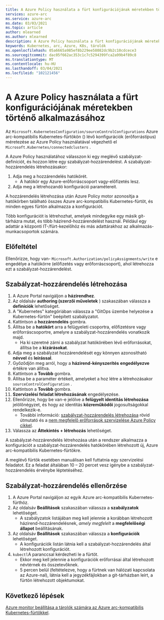 ```yaml
---
title: A Azure Policy használata a fürt konfigurációjának méretekben történő alkalmazásához
services: azure-arc
ms.service: azure-arc
ms.date: 03/03/2021
ms.topic: article
author: mlearned
ms.author: mlearned
description: A Azure Policy használata a fürt konfigurációjának méretekben történő alkalmazásához
keywords: Kubernetes, arc, Azure, K8s, tárolók
ms.openlocfilehash: 05a6665a985ef8b229ee58082dc9b2c10cdcece3
ms.sourcegitcommit: dac05f662ac353c1c7c5294399fca2a99b4f89c8
ms.translationtype: MT
ms.contentlocale: hu-HU
ms.lasthandoff: 03/04/2021
ms.locfileid: "102121456"
---
```

# <a name="use-azure-policy-to-apply-cluster-configurations-at-scale"></a>A Azure Policy használata a fürt konfigurációjának méretekben történő alkalmazásához

Az `Microsoft.KubernetesConfiguration/sourceControlConfigurations` Azure arc-kompatibilis Kubernetes-fürtökön () lévő konfigurációk (erőforrástípus) méretezése az Azure Policy használatával végezhető el `Microsoft.Kubernetes/connectedclusters` .

A Azure Policy használatához válasszon ki egy meglévő szabályzat-definíciót, és hozzon létre egy szabályzat-hozzárendelést. A szabályzat-hozzárendelés létrehozásakor:
1. Adja meg a hozzárendelés hatókörét.
    * A hatókör egy Azure-erőforráscsoport vagy-előfizetés lesz. 
2. Adja meg a létrehozandó konfiguráció paramétereit. 

A hozzárendelés létrehozása után Azure Policy motor azonosítja a hatókörben található összes Azure arc-kompatibilis Kubernetes-fürtöt, és minden egyes fürtön alkalmazza a konfigurációt.

Több konfigurációt is létrehozhat, amelyek mindegyike egy másik git-tárházra mutat, és több házirend-hozzárendelést használ. Például egy adattár a központi IT-/fürt-kezelőhöz és más adattárakhoz az alkalmazás-munkacsoportok számára.

## <a name="prerequisite"></a>Előfeltétel

Ellenőrizze, hogy van- `Microsoft.Authorization/policyAssignments/write` e engedélye a hatókörre (előfizetés vagy erőforráscsoport), ahol létrehozza ezt a szabályzat-hozzárendelést.

## <a name="create-a-policy-assignment"></a>Szabályzat-hozzárendelés létrehozása

1. A Azure Portal navigáljon a **házirendhez**.
1. Az oldalsáv **authoring (szerzői műveletek** ) szakaszában válassza a **definíciók** lehetőséget.
1. A "Kubernetes" kategóriában válassza a "GitOps üzembe helyezése a Kubernetes-fürtön" beépített szabályzatot. 
1. Kattintson a **hozzárendelés** gombra.
1. Állítsa be a **hatókört** arra a felügyeleti csoportra, előfizetésre vagy erőforráscsoportre, amelyre a szabályzat-hozzárendelés vonatkozik majd.
    * Ha ki szeretné zárni a szabályzat hatókörében lévő erőforrásokat, állítsa be a **kizárásokat**.
1. Adja meg a szabályzat hozzárendelését egy könnyen azonosítható **névvel** és **leírással**.
1. Győződjön meg arról, hogy a **házirend-kényszerítés** **engedélyezve** értékre van állítva.
1. Kattintson a **Tovább** gombra.
1. Állítsa be a paraméter értékeit, amelyeket a hoz létre a létrehozásakor `sourceControlConfiguration` .
1. Kattintson a **Tovább** gombra.
1. **Szervizelési feladat létrehozásának** engedélyezése.
1. Ellenőrizze, hogy be van-e jelölve a **felügyelt identitás létrehozása** jelölőnégyzet, és hogy az identitás **közreműködői** jogosultságokkal rendelkezik-e. 
    * További információ: [szabályzat-hozzárendelés létrehozása](../../governance/policy/assign-policy-portal.md) rövid útmutató és a [nem megfelelő erőforrások szervizelése Azure Policy cikkel](../../governance/policy/how-to/remediate-resources.md).
1. Válassza az **Áttekintés + létrehozás** lehetőséget.

A szabályzat-hozzárendelés létrehozása után a rendszer alkalmazza a konfigurációt a szabályzat-hozzárendelés hatókörében létrehozott új, Azure arc-kompatibilis Kubernetes-fürtökre.

A meglévő fürtök esetében manuálisan kell futtatnia egy szervizelési feladatot. Ez a feladat általában 10 – 20 percet vesz igénybe a szabályzat-hozzárendelés érvénybe léptetéséhez.

## <a name="verify-a-policy-assignment"></a>Szabályzat-hozzárendelés ellenőrzése

1. A Azure Portal navigáljon az egyik Azure arc-kompatibilis Kubernetes-fürthöz.
1. Az oldalsáv **Beállítások** szakaszában válassza a **szabályzatok** lehetőséget. 
    * A szabályzatok listájában meg kell jelennie a korábban létrehozott házirend-hozzárendelésnek, *amely megfelelt* a **megfelelőségi állapot** beállításának.
1. Az oldalsáv **Beállítások** szakaszában válassza a **konfigurációk** lehetőséget.
    * A konfigurációk listán látnia kell a szabályzat-hozzárendelés által létrehozott konfigurációt.
1. `kubectl`A paranccsal kérdezheti le a fürtöt. 
    * Ekkor meg kell jelennie a konfigurációk erőforrásai által létrehozott névtérnek és összetevőknek.
    * 5 percen belül (feltételezve, hogy a fürtnek van hálózati kapcsolata az Azure-nal), látnia kell a jegyzékfájlokban a git-tárházban leírt, a fürtön létrehozott objektumokat.

## <a name="next-steps"></a>Következő lépések

[Azure monitor beállítása a tárolók számára az Azure arc-kompatibilis Kubernetes-fürtökkel](../../azure-monitor/containers/container-insights-enable-arc-enabled-clusters.md).
